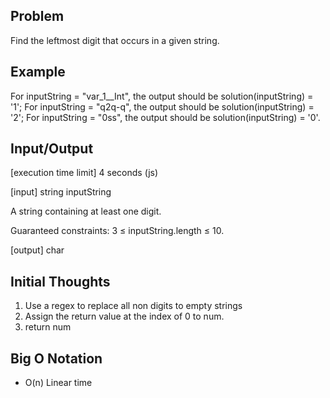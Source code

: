 ## Problem

Find the leftmost digit that occurs in a given string.

## Example

For inputString = "var_1__Int", the output should be
solution(inputString) = '1';
For inputString = "q2q-q", the output should be
solution(inputString) = '2';
For inputString = "0ss", the output should be
solution(inputString) = '0'.

## Input/Output

[execution time limit] 4 seconds (js)

[input] string inputString

A string containing at least one digit.

Guaranteed constraints:
3 ≤ inputString.length ≤ 10.

[output] char

## Initial Thoughts

1. Use a regex to replace all non digits to empty strings
2. Assign the return value at the index of 0 to num.
3. return num

## Big O Notation
- O(n) Linear time
